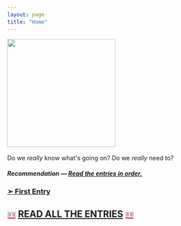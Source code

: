 ```yaml
---
layout: page
title: "Home"
---
```


<img src="https://64.media.tumblr.com/6e306e0de947dccb0c65524b8069401b/tumblr_mtx0hlHy1C1suhdw4o1_1280.gifv" width="250" height="250">


Do we <i>really</i> know what's going on?
Do we <i>really</i> need to?

##### Recommendation — <u>Read the entries in order.</u>


### [➢ First Entry](https://clxrityy.github.io/entries/entry1/)
## <img src="icons/book.gif" style="vertical-align:middle" width="20" height="20"> [READ ALL THE ENTRIES](https://clxrityy.github.io/entries/home/) <img src="icons/book.gif" style="vertical-align:middle" width="20" height="20">
